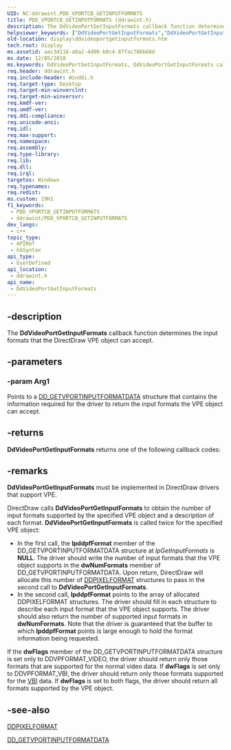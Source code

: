 ```yaml
---
UID: NC:ddrawint.PDD_VPORTCB_GETINPUTFORMATS
title: PDD_VPORTCB_GETINPUTFORMATS (ddrawint.h)
description: The DdVideoPortGetInputFormats callback function determines the input formats that the DirectDraw VPE object can accept.
helpviewer_keywords: ["DdVideoPortGetInputFormats","DdVideoPortGetInputFormats callback function [Display Devices]","PDD_VPORTCB_GETINPUTFORMATS","PDD_VPORTCB_GETINPUTFORMATS callback","ddfncs_0dc8b987-a259-4778-8cbc-1fbb7a1169bd.xml","ddrawint/DdVideoPortGetInputFormats","display.ddvideoportgetinputformats"]
old-location: display\ddvideoportgetinputformats.htm
tech.root: display
ms.assetid: aac34116-a6a2-4d00-b0c4-87fac786b68d
ms.date: 12/05/2018
ms.keywords: DdVideoPortGetInputFormats, DdVideoPortGetInputFormats callback function [Display Devices], PDD_VPORTCB_GETINPUTFORMATS, PDD_VPORTCB_GETINPUTFORMATS callback, ddfncs_0dc8b987-a259-4778-8cbc-1fbb7a1169bd.xml, ddrawint/DdVideoPortGetInputFormats, display.ddvideoportgetinputformats
req.header: ddrawint.h
req.include-header: Winddi.h
req.target-type: Desktop
req.target-min-winverclnt: 
req.target-min-winversvr: 
req.kmdf-ver: 
req.umdf-ver: 
req.ddi-compliance: 
req.unicode-ansi: 
req.idl: 
req.max-support: 
req.namespace: 
req.assembly: 
req.type-library: 
req.lib: 
req.dll: 
req.irql: 
targetos: Windows
req.typenames: 
req.redist: 
ms.custom: 19H1
f1_keywords:
 - PDD_VPORTCB_GETINPUTFORMATS
 - ddrawint/PDD_VPORTCB_GETINPUTFORMATS
dev_langs:
 - c++
topic_type:
 - APIRef
 - kbSyntax
api_type:
 - UserDefined
api_location:
 - ddrawint.h
api_name:
 - DdVideoPortGetInputFormats
---
```


## -description

The <b>DdVideoPortGetInputFormats</b> callback function determines the input formats that the DirectDraw VPE object can accept.

## -parameters

### -param Arg1

Points to a <a href="/windows/desktop/api/ddrawint/ns-ddrawint-dd_getvportinputformatdata">DD_GETVPORTINPUTFORMATDATA</a> structure that contains the information required for the driver to return the input formats the VPE object can accept.

## -returns

<b>DdVideoPortGetInputFormats</b> returns one of the following callback codes:

## -remarks

<b>DdVideoPortGetInputFormats</b> must be implemented in DirectDraw drivers that support VPE.

DirectDraw calls <b>DdVideoPortGetInputFormats</b> to obtain the number of input formats supported by the specified VPE object and a description of each format. <b>DdVideoPortGetInputFormats</b> is called twice for the specified VPE object:

<ul>
<li>
In the first call, the <b>lpddpfFormat</b> member of the DD_GETVPORTINPUTFORMATDATA structure at <i>lpGetInputFormats</i> is <b>NULL</b>. The driver should write the number of input formats that the VPE object supports in the <b>dwNumFormats</b> member of DD_GETVPORTINPUTFORMATDATA. Upon return, DirectDraw will allocate this number of <a href="/windows-hardware/drivers/ddi/content/ksmedia/ns-ksmedia-_ddpixelformat">DDPIXELFORMAT</a> structures to pass in the second call to <b>DdVideoPortGetInputFormats</b>.

</li>
<li>
In the second call, <b>lpddpfFormat</b> points to the array of allocated DDPIXELFORMAT structures. The driver should fill in each structure to describe each input format that the VPE object supports. The driver should also return the number of supported input formats in <b>dwNumFormats</b>. Note that the driver is guaranteed that the buffer to which <b>lpddpfFormat</b> points is large enough to hold the format information being requested.

</li>
</ul>
If the <b>dwFlags</b> member of the DD_GETVPORTINPUTFORMATDATA structure is set only to DDVPFORMAT_VIDEO, the driver should return only those formats that are supported for the normal video data. If <b>dwFlags</b> is set only to DDVPFORMAT_VBI, the driver should return only those formats supported for the <a href="/windows-hardware/drivers/">VBI</a> data. If <b>dwFlags</b> is set to both flags, the driver should return all formats supported by the VPE object.

## -see-also

<a href="/windows-hardware/drivers/ddi/content/ksmedia/ns-ksmedia-_ddpixelformat">DDPIXELFORMAT</a>



<a href="/windows/desktop/api/ddrawint/ns-ddrawint-dd_getvportinputformatdata">DD_GETVPORTINPUTFORMATDATA</a>
